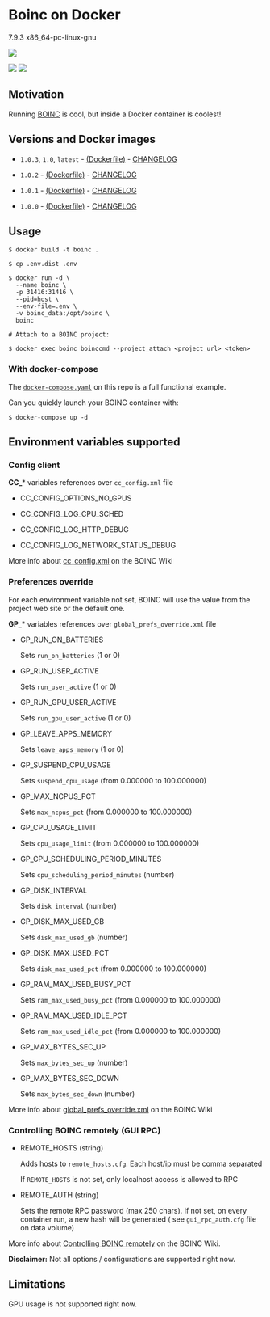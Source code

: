 # Boinc on Docker

7.9.3 x86_64-pc-linux-gnu

[![](https://github.com/dcorto/boinc/actions/workflows/main.yml/badge.svg)](https://github.com/dcorto/boinc/actions/workflows/main.yml)

[![](https://img.shields.io/docker/image-size/thedavis/boinc/1.0.3)](#)
[![](https://img.shields.io/docker/pulls/thedavis/boinc)](#)

## Motivation

Running [BOINC](https://boinc.berkeley.edu/) is cool, but inside a Docker container is coolest!

## Versions and Docker images

* `1.0.3`, `1.0`, `latest` - [(Dockerfile)](https://github.com/dcorto/boinc/blob/v1.0.3/Dockerfile) - [CHANGELOG](https://github.com/dcorto/boinc/blob/v1.0.3/CHANGELOG.md)

* `1.0.2` - [(Dockerfile)](https://github.com/dcorto/boinc/blob/v1.0.2/Dockerfile) - [CHANGELOG](https://github.com/dcorto/boinc/blob/v1.0.2/CHANGELOG.md)

* `1.0.1` - [(Dockerfile)](https://github.com/dcorto/boinc/blob/v1.0.1/Dockerfile) - [CHANGELOG](https://github.com/dcorto/boinc/blob/v1.0.1/CHANGELOG.md)

* `1.0.0` - [(Dockerfile)](https://github.com/dcorto/boinc/blob/v1.0.0/Dockerfile) - [CHANGELOG](https://github.com/dcorto/boinc/blob/v1.0.0/CHANGELOG.md)

## Usage

```
$ docker build -t boinc .

$ cp .env.dist .env

$ docker run -d \
  --name boinc \
  -p 31416:31416 \
  --pid=host \
  --env-file=.env \
  -v boinc_data:/opt/boinc \
  boinc

# Attach to a BOINC project:

$ docker exec boinc boinccmd --project_attach <project_url> <token>

```

### With docker-compose

The [`docker-compose.yaml`](docker-compose.yaml) on this repo is a full functional example.

Can you quickly launch your BOINC container with:

```
$ docker-compose up -d
```

## Environment variables supported

### Config client

**CC_*** variables references over `cc_config.xml` file

- CC_CONFIG_OPTIONS_NO_GPUS

- CC_CONFIG_LOG_CPU_SCHED

- CC_CONFIG_LOG_HTTP_DEBUG

- CC_CONFIG_LOG_NETWORK_STATUS_DEBUG

More info about [cc_config.xml](https://boinc.berkeley.edu/wiki/Client_configuration) on the BOINC Wiki

### Preferences override

For each environment variable not set, BOINC will use the value from the project web site or the default one.

**GP_*** variables references over `global_prefs_override.xml` file

- GP_RUN_ON_BATTERIES

  Sets `run_on_batteries` (1 or 0)

- GP_RUN_USER_ACTIVE

  Sets `run_user_active` (1 or 0)

- GP_RUN_GPU_USER_ACTIVE

  Sets `run_gpu_user_active` (1 or 0)

- GP_LEAVE_APPS_MEMORY

  Sets `leave_apps_memory` (1 or 0)

- GP_SUSPEND_CPU_USAGE

  Sets `suspend_cpu_usage` (from 0.000000 to 100.000000)

- GP_MAX_NCPUS_PCT

  Sets `max_ncpus_pct` (from 0.000000 to 100.000000)

- GP_CPU_USAGE_LIMIT

  Sets `cpu_usage_limit` (from 0.000000 to 100.000000)

- GP_CPU_SCHEDULING_PERIOD_MINUTES

  Sets `cpu_scheduling_period_minutes` (number)

- GP_DISK_INTERVAL

  Sets `disk_interval` (number)

- GP_DISK_MAX_USED_GB

  Sets `disk_max_used_gb` (number)

- GP_DISK_MAX_USED_PCT

  Sets `disk_max_used_pct` (from 0.000000 to 100.000000)

- GP_RAM_MAX_USED_BUSY_PCT

  Sets `ram_max_used_busy_pct` (from 0.000000 to 100.000000)

- GP_RAM_MAX_USED_IDLE_PCT

  Sets `ram_max_used_idle_pct` (from 0.000000 to 100.000000)

- GP_MAX_BYTES_SEC_UP

  Sets `max_bytes_sec_up` (number)

- GP_MAX_BYTES_SEC_DOWN

  Sets `max_bytes_sec_down` (number)

More info about [global_prefs_override.xml](https://boinc.berkeley.edu/wiki/Global_prefs_override.xml) on the BOINC Wiki

### Controlling BOINC remotely (GUI RPC)

- REMOTE_HOSTS (string)

  Adds hosts to `remote_hosts.cfg`. Each host/ip must be comma separated

  If `REMOTE_HOSTS` is not set, only localhost access is allowed to RPC

- REMOTE_AUTH (string)

  Sets the remote RPC password (max 250 chars). If not set, on every container run, a new hash will be generated ( see `gui_rpc_auth.cfg` file on data volume)

More info about [Controlling BOINC remotely](https://boinc.berkeley.edu/wiki/Controlling_BOINC_remotely) on the BOINC Wiki.

**Disclaimer:** Not all options / configurations are supported right now.

## Limitations

GPU usage is not supported right now.
